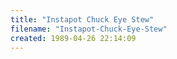 ```yaml
---
title: "Instapot Chuck Eye Stew"
filename: "Instapot-Chuck-Eye-Stew"
created: 1989-04-26 22:14:09
---
```


